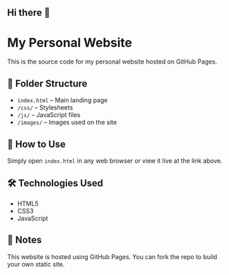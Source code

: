 ## Hi there 👋

# My Personal Website

This is the source code for my personal website hosted on GitHub Pages.

## 📁 Folder Structure
- `index.html` – Main landing page
- `/css/` – Stylesheets
- `/js/` – JavaScript files
- `/images/` – Images used on the site

## 🚀 How to Use
Simply open `index.html` in any web browser or view it live at the link above.

## 🛠️ Technologies Used
- HTML5
- CSS3
- JavaScript

## 📌 Notes
This website is hosted using GitHub Pages. You can fork the repo to build your own static site.

